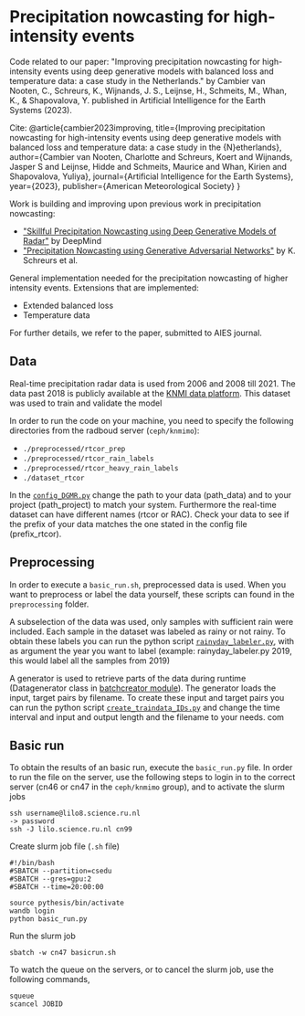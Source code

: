 # Precipitation nowcasting for high-intensity events

Code related to our paper: "Improving precipitation nowcasting for high-intensity events using deep generative models with balanced loss and temperature data: a case study in the Netherlands." by Cambier van Nooten, C., Schreurs, K., Wijnands, J. S., Leijnse, H., Schmeits, M., Whan, K., & Shapovalova, Y. published in Artificial Intelligence for the Earth Systems (2023).

Cite:
@article{cambier2023improving,
  title={Improving precipitation nowcasting for high-intensity events using deep generative models with balanced loss and temperature data: a case study in the {N}etherlands},
  author={Cambier van Nooten, Charlotte and Schreurs, Koert and Wijnands, Jasper S and Leijnse, Hidde and Schmeits, Maurice and Whan, Kirien and Shapovalova, Yuliya},
  journal={Artificial Intelligence for the Earth Systems},
  year={2023},
  publisher={American Meteorological Society}
}

Work is building and improving upon previous work in precipitation nowcasting:
- ["Skillful Precipitation Nowcasting using Deep Generative Models of Radar"](https://github.com/deepmind/deepmind-research/tree/master/nowcasting) by DeepMind
- ["Precipitation Nowcasting using Generative Adversarial Networks"](https://github.com/KoertS/precipitation-nowcasting-using-GANs) by K. Schreurs et al.

General implementation needed for the precipitation nowcasting of higher intensity events. Extensions that are implemented: 
- Extended balanced loss 
- Temperature data 

For further details, we refer to the paper, submitted to AIES journal. 

## Data 
Real-time precipitation radar data is used from 2006 and 2008 till 2021. The data past 2018 is publicly available at the [KNMI data platform](https://api.dataplatform.knmi.nl/open-data/v1/datasets/nl_rdr_data_rtcor_5m_tar/versions/1.0/files). This dataset was used to train and validate the model

In order to run the code on your machine, you need to specify the following directories from the radboud server (`ceph/knmimo`):
- `./preprocessed/rtcor_prep`
- `./preprocessed/rtcor_rain_labels`
- `./preprocessed/rtcor_heavy_rain_labels`
- `./dataset_rtcor`

In the [`config_DGMR.py`](https://github.com/charlottecvn/sprecipitation-nowcasting-GANs-RU/blob/main/config_GAN.py) change the path to your data (path_data) and to your project (path_project) to match your system. Furthermore the real-time dataset can have different names (rtcor or RAC). Check your data to see if the prefix of your data matches the one stated in the config file (prefix_rtcor).

## Preprocessing 
In order to execute a `basic_run.sh`, preprocessed data is used. When you want to preprocess or label the data yourself, these scripts can found in the `preprocessing` folder.

A subselection of the data was used, only samples with sufficient rain were included. Each sample in the dataset was labeled as rainy or not rainy.
To obtain these labels you can run the python script [`rainyday_labeler.py`](https://github.com/charlottecvn/precipitation-nowcasting-GANs-RU/blob/main/preprocessing/rainyday_labeler.py), with as argument the year you want to label (example: rainyday_labeler.py 2019, this would label all the samples from 2019)

A generator is used to retrieve parts of the data during runtime (Datagenerator class in [batchcreator module](https://github.com/charlottecvn/precipitation-nowcasting-GANs-RU/blob/main/batchcreator_GAN.py)). The generator loads the input, target pairs by filename. To create these input and target pairs you can run the python script [`create_traindata_IDs.py`](https://github./charlottecvn/precipitation-nowcasting-GANs-RU/blob/main/preprocessing/create_traindata_IDs.py) and change the time interval and input and output length and the filename to your needs.
com

## Basic run 
To obtain the results of an basic run, execute the `basic_run.py` file. In order to run the file on the server, use the following steps to login in to the correct server (cn46 or cn47 in the `ceph/knmimo` group), and to activate the slurm jobs 
```
ssh username@lilo8.science.ru.nl
-> password
ssh -J lilo.science.ru.nl cn99 
```
Create slurm job file (`.sh` file)
```
#!/bin/bash
#SBATCH --partition=csedu
#SBATCH --gres=gpu:2
#SBATCH --time=20:00:00

source pythesis/bin/activate
wandb login 
python basic_run.py
```
Run the slurm job 
```
sbatch -w cn47 basicrun.sh 
```
To watch the queue on the servers, or to cancel the slurm job, use the following commands,
```
squeue 
scancel JOBID
```

